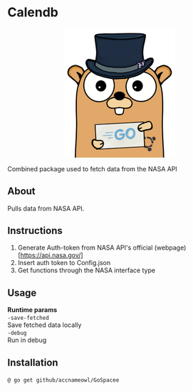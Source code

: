 # Calendb

<p align="center">
    <img src="gopher_1.png" alt="gopher" width="250"/>  
</p>
Combined package used to fetch data from the NASA API

## About
Pulls data from NASA API.  

## Instructions
1. Generate Auth-token from NASA API's official (webpage)[https://api.nasa.gov/]
2. Insert auth token to Config.json
3. Get functions through the NASA interface type

## Usage
**Runtime params**  
``-save-fetched``  
Save fetched data locally  
``-debug``  
Run in debug  

## Installation
 `@ go get github/accnameowl/GoSpacee`


